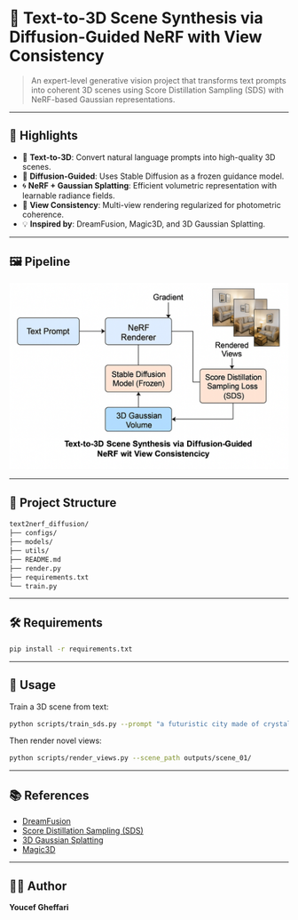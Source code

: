 # 🧠 Text-to-3D Scene Synthesis via Diffusion-Guided NeRF with View Consistency

> An expert-level generative vision project that transforms text prompts into coherent 3D scenes using Score Distillation Sampling (SDS) with NeRF-based Gaussian representations.

---

## 🚀 Highlights

- 💬 **Text-to-3D**: Convert natural language prompts into high-quality 3D scenes.
- 🧊 **Diffusion-Guided**: Uses Stable Diffusion as a frozen guidance model.
- 🌀 **NeRF + Gaussian Splatting**: Efficient volumetric representation with learnable radiance fields.
- 🧭 **View Consistency**: Multi-view rendering regularized for photometric coherence.
- 💡 **Inspired by**: DreamFusion, Magic3D, and 3D Gaussian Splatting.

---

## 🖼️ Pipeline

![Pipeline](pipeline.png)

---

## 📁 Project Structure

```
text2nerf_diffusion/
├── configs/
├── models/
├── utils/
├── README.md
├── render.py
├── requirements.txt
└── train.py
```

---

## 🛠️ Requirements

```bash
pip install -r requirements.txt
```

---

## 🔧 Usage

Train a 3D scene from text:

```bash
python scripts/train_sds.py --prompt "a futuristic city made of crystals"
```

Then render novel views:

```bash
python scripts/render_views.py --scene_path outputs/scene_01/
```

---

## 📚 References

- [DreamFusion](https://arxiv.org/abs/2209.14988)
- [Score Distillation Sampling (SDS)](https://arxiv.org/abs/2209.14988)
- [3D Gaussian Splatting](https://arxiv.org/abs/2308.04079)
- [Magic3D](https://arxiv.org/abs/2211.10440)

---

## 👨‍💻 Author

**Youcef Gheffari**
